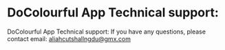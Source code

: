 # DoColourful App Technical support:

DoColourful App Technical support:
If you have any questions, please contact email: aliahcutshallngdu@gmx.com

